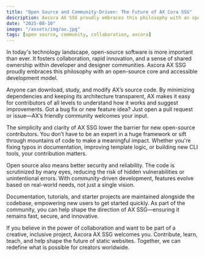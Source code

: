 ```yaml
---
title: "Open Source and Community-Driven: The Future of AX Cora SSG"
description: Axcora AX SSG proudly embraces this philosophy with an open-source core and accessible development model.
date: "2025-08-10"
image: "/assets/img/ax.jpg"
tags: [open source, community, collaboration, axcora]
---
```


In today's technology landscape, open-source software is more important than ever. It fosters collaboration, rapid innovation, and a sense of shared ownership within developer and designer communities. Axcora AX SSG proudly embraces this philosophy with an open-source core and accessible development model.

Anyone can download, study, and modify AX’s source code. By minimizing dependencies and keeping its architecture transparent, AX makes it easy for contributors of all levels to understand how it works and suggest improvements. Got a bug fix or new feature idea? Just open a pull request or issue—AX’s friendly community welcomes your input.

The simplicity and clarity of AX SSG lower the barrier for new open-source contributors. You don’t have to be an expert in a huge framework or sift through mountains of code to make a meaningful impact. Whether you're fixing typos in documentation, improving template logic, or building new CLI tools, your contribution matters.

Open source also means better security and reliability. The code is scrutinized by many eyes, reducing the risk of hidden vulnerabilities or unintentional errors. With community-driven development, features evolve based on real-world needs, not just a single vision.

Documentation, tutorials, and starter projects are maintained alongside the codebase, empowering new users to get started quickly. As part of the community, you can help shape the direction of AX SSG—ensuring it remains fast, secure, and innovative.

If you believe in the power of collaboration and want to be part of a creative, inclusive project, Axcora AX SSG welcomes you. Contribute, learn, teach, and help shape the future of static websites. Together, we can redefine what is possible for creators worldwide.

